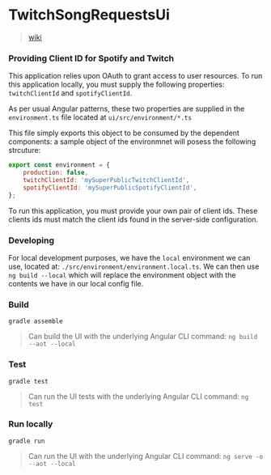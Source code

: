 TwitchSongRequestsUi
====================

> [wiki](https://github.com/SaxyPandaBear/TwitchSongRequests/wiki/Architecture-Deep-Dive#web-application)

### Providing Client ID for Spotify and Twitch

This application relies upon OAuth to grant access to user resources.
To run this application locally, you must supply the following properties:
`twitchClientId` and `spotifyClientId`.

As per usual Angular patterns, these two properties are supplied in the
`environment.ts` file located at `ui/src/environment/*.ts`

This file simply exports this object to be consumed by the dependent components:
a sample object of the environmnet will posess the following strcuture:

```js
export const environment = {
    production: false,
    twitchClientId: 'mySuperPublicTwitchClientId',
    spotifyClientId: 'mySuperPublicSpotifyClientId',
};
```

To run this application, you must provide your own pair of client ids.
These clients ids must match the client ids found in the server-side configuration.

### Developing

For local development purposes, we have the `local` environment we can use, located at:
`./src/environment/environment.local.ts`. We can then use `ng build --local` which will
replace the environment object with the contents we have in our local config file.

### Build
`gradle assemble`

> Can build the UI with the underlying Angular CLI command: `ng build --aot --local`

### Test
`gradle test`

> Can run the UI tests with the underlying Angular CLI command: `ng test`

### Run locally
`gradle run`

> Can run the UI with the underlying Angular CLI command: `ng serve -o --aot --local`
